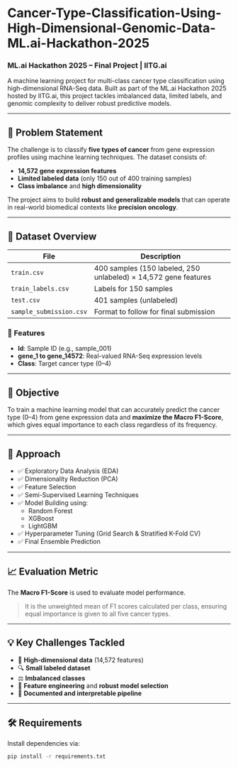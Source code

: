 # Cancer-Type-Classification-Using-High-Dimensional-Genomic-Data-ML.ai-Hackathon-2025
### ML.ai Hackathon 2025 – Final Project | IITG.ai
A machine learning project for multi-class cancer type classification using high-dimensional RNA-Seq data. Built as part of the ML.ai Hackathon 2025 hosted by IITG.ai, this project tackles imbalanced data, limited labels, and genomic complexity to deliver robust predictive models.

---
## 📌 Problem Statement
The challenge is to classify **five types of cancer** from gene expression profiles using machine learning techniques. The dataset consists of:
- **14,572 gene expression features**
- **Limited labeled data** (only 150 out of 400 training samples)
- **Class imbalance** and **high dimensionality**
  
The project aims to build **robust and generalizable models** that can operate in real-world biomedical contexts like **precision oncology**.

---

## 📂 Dataset Overview

| File                  | Description                                                  |
|-----------------------|--------------------------------------------------------------|
| `train.csv`           | 400 samples (150 labeled, 250 unlabeled) × 14,572 gene features |
| `train_labels.csv`    | Labels for 150 samples                                        |
| `test.csv`            | 401 samples (unlabeled)                                       |
| `sample_submission.csv` | Format to follow for final submission                        |

### 🧬 Features
- **Id**: Sample ID (e.g., sample_001)
- **gene_1 to gene_14572**: Real-valued RNA-Seq expression levels
- **Class**: Target cancer type (0–4)

---

## 🎯 Objective

To train a machine learning model that can accurately predict the cancer type (0–4) from gene expression data and **maximize the Macro F1-Score**, which gives equal importance to each class regardless of its frequency.

---

## 🧠 Approach

- ✅ Exploratory Data Analysis (EDA)
- ✅ Dimensionality Reduction (PCA)
- ✅ Feature Selection
- ✅ Semi-Supervised Learning Techniques
- ✅ Model Building using:
  - Random Forest
  - XGBoost
  - LightGBM
- ✅ Hyperparameter Tuning (Grid Search & Stratified K-Fold CV)
- ✅ Final Ensemble Prediction

---

## 📈 Evaluation Metric

The **Macro F1-Score** is used to evaluate model performance.

> It is the unweighted mean of F1 scores calculated per class, ensuring equal importance is given to all five cancer types.

---

## 💡 Key Challenges Tackled

- 🧪 **High-dimensional data** (14,572 features)
- 🔍 **Small labeled dataset**
- ⚖️ **Imbalanced classes**
- 🧠 **Feature engineering** and **robust model selection**
- 💬 **Documented and interpretable pipeline**

---

## 🛠️ Requirements

Install dependencies via:

```bash
pip install -r requirements.txt
